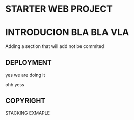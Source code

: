 # STARTER WEB PROJECT

# INTRODUCION BLA BLA VLA

Adding a section that will add not be commited

## DEPLOYMENT


yes we are doing it

ohh yess


## COPYRIGHT



STACKING EXMAPLE